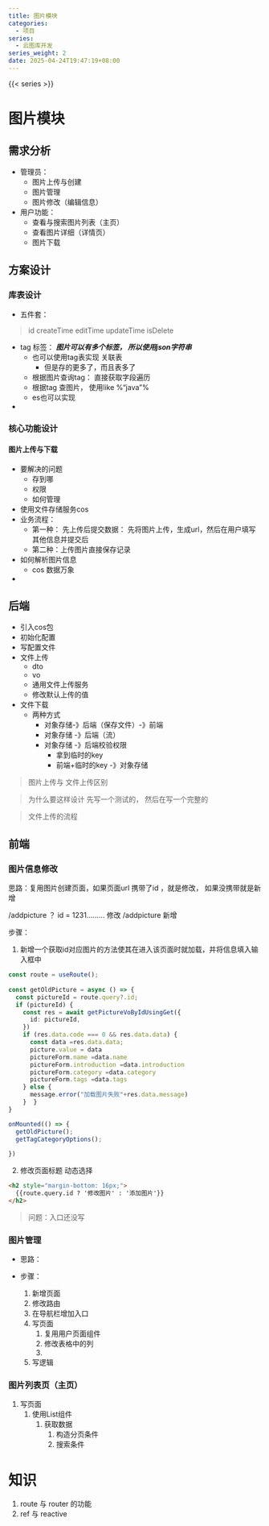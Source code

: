 ```yaml
---
title: 图片模块
categories:
  - 项目
series:
  - 云图库开发
series_weight: 2
date: 2025-04-24T19:47:19+08:00
---
```

{{< series >}}

# 图片模块
## 需求分析

+ 管理员： 
	+ 图片上传与创建
	+ 图片管理
	+ 图片修改（编辑信息）
+ 用户功能：
	+ 查看与搜索图片列表（主页）
	+ 查看图片详细（详情页）
	+ 图片下载


## 方案设计

### 库表设计
- 五件套：
> id  createTime editTime updateTime isDelete
- tag 标签： ***图片可以有多个标签， 所以使用json字符串***
	- 也可以使用tag表实现 关联表
		- 但是存的更多了，而且表多了
	- 根据图片查询tag： 直接获取字段遍历
	- 根据tag 查图片， 使用like  %“java”%
	- es也可以实现
- 



### 核心功能设计
#### 图片上传与下载
- 要解决的问题
	- 存到哪
	- 权限
	- 如何管理 
- 使用文件存储服务cos
- 业务流程：
	- 第一种： 先上传后提交数据： 先将图片上传，生成url，然后在用户填写其他信息并提交后
	- 第二种：上传图片直接保存记录
- 如何解析图片信息 
	- cos 数据万象
- 






## 后端
- 引入cos包
- 初始化配置
- 写配置文件
- 文件上传
	- dto
	- vo
	- 通用文件上传服务
	- 修改默认上传的值
- 文件下载
	- 两种方式
		-  对象存储-》后端（保存文件）-》前端
		- 对象存储 -》后端（流）
		- 对象存储 -》后端校验权限
			- 拿到临时的key
			- 前端+临时的key -》对象存储

> 图片上传与 文件上传区别

> 为什么要这样设计 先写一个测试的， 然后在写一个完整的

> 文件上传的流程







## 前端



### 图片信息修改
思路：复用图片创建页面，如果页面url 携带了id ，就是修改， 如果没携带就是新增

/addpicture ？ id = 1231......... 修改
/addpicture  新增

步骤：
1. 新增一个获取id对应图片的方法使其在进入该页面时就加载，并将信息填入输入框中

```ts
const route = useRoute();  
  
const getOldPicture = async () => {  
  const pictureId = route.query?.id;  
  if (pictureId) {  
    const res = await getPictureVoByIdUsingGet({  
      id: pictureId,  
    })  
    if (res.data.code === 0 && res.data.data) {  
      const data =res.data.data;  
      picture.value = data  
      pictureForm.name =data.name  
      pictureForm.introduction =data.introduction  
      pictureForm.category =data.category  
      pictureForm.tags =data.tags  
    } else {  
      message.error("加载图片失败"+res.data.message)  
    }  }  
}

onMounted(() => {  
  getOldPicture();  
  getTagCategoryOptions();  
  
})
```

2. 修改页面标题 动态选择

```html
<h2 style="margin-bottom: 16px;">  
  {{route.query.id ? '修改图片' : '添加图片'}}  
</h2>
```


>问题：入口还没写

### 图片管理

- 思路： 

- 步骤：
	1. 新增页面
	2. 修改路由
	3. 在导航栏增加入口
	4. 写页面
		1) 复用用户页面组件
		2) 修改表格中的列
		3) 
	5. 写逻辑


### 图片列表页（主页）

1. 写页面
	1) 使用List组件
		1) 获取数据
			1) 构造分页条件
			2) 搜索条件














# 知识

1. route 与 router 的功能
2. ref 与 reactive